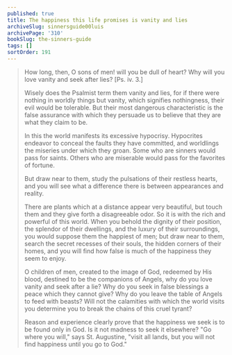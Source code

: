 ```yaml
---
published: true
title: The happiness this life promises is vanity and lies
archiveSlug: sinnersguide00luis
archivePage: '310'
bookSlug: the-sinners-guide
tags: []
sortOrder: 191
---
```


> How long, then, O sons of men! will you be dull of heart? Why will you love vanity and seek after lies? [Ps. iv. 3.]
>
> Wisely does the Psalmist term them vanity and lies, for if there were nothing in worldly things but vanity, which signifies nothingness, their evil would be tolerable. But their most dangerous characteristic is the false assurance with which they persuade us to believe that they are what they claim to be.
>
> In this the world manifests its excessive hypocrisy. Hypocrites endeavor to conceal the faults they have committed, and worldlings the miseries under which they groan. Some who are sinners would pass for saints. Others who are miserable would pass for the favorites of fortune.
>
> But draw near to them, study the pulsations of their restless hearts, and you will see what a difference there is between appearances and reality.
>
> There are plants which at a distance appear very beautiful, but touch them and they give forth a disagreeable odor. So it is with the rich and powerful of this world. When you behold the dignity of their position, the splendor of their dwellings, and the luxury of their surroundings, you would suppose them the happiest of men; but draw near to them, search the secret recesses of their souls, the hidden corners of their homes, and you will find how false is much of the happiness they seem to enjoy.
>
> O children of men, created to the image of God, redeemed by His blood, destined to be the companions of Angels, why do you love vanity and seek after a lie? Why do you seek in false blessings a peace which they cannot give? Why do you leave the table of Angels to feed with beasts? Will not the calamities with which the world visits you determine you to break the chains of this cruel tyrant?
>
> Reason and experience clearly prove that the happiness we seek is to be found only in God. Is it not madness to seek it elsewhere? "Go where you will," says St. Augustine, "visit all lands, but you will not find happiness until you go to God."
